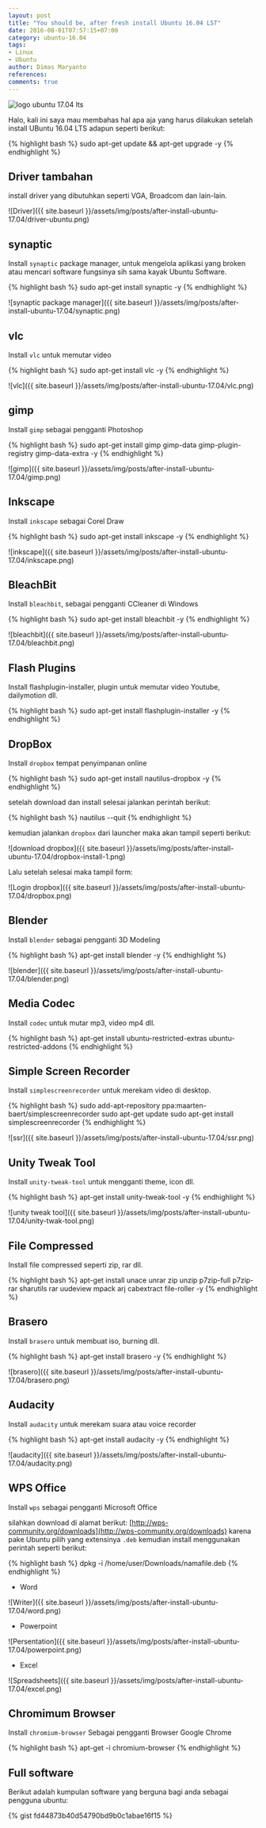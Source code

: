 ```yaml
---
layout: post
title: "You should be, after fresh install Ubuntu 16.04 LST"
date: 2016-08-01T07:57:15+07:00
category: ubuntu-16.04
tags:
- Linux
- Ubuntu 
author: Dimas Maryanto
references:
comments: true
---
```


![logo ubuntu 17.04 lts]({{site.baseurl}}/assets/img/posts/after-install-ubuntu-17.04/logo.png)

Halo, kali ini saya mau membahas hal apa aja yang harus dilakukan setelah install UBuntu 16.04 LTS adapun seperti berikut:

<!--more-->

{% highlight bash %}
sudo apt-get update && apt-get upgrade -y
{% endhighlight %}

## Driver tambahan

install driver yang dibutuhkan seperti VGA, Broadcom dan lain-lain.

![Driver]({{ site.baseurl }}/assets/img/posts/after-install-ubuntu-17.04/driver-ubuntu.png)

## synaptic

Install ```synaptic``` package manager, untuk mengelola aplikasi yang broken atau mencari software fungsinya sih sama kayak Ubuntu Software.

{% highlight bash %}
sudo apt-get install synaptic -y
{% endhighlight %}

![synaptic package manager]({{ site.baseurl }}/assets/img/posts/after-install-ubuntu-17.04/synaptic.png)

## vlc

Install ```vlc``` untuk memutar video

{% highlight bash %}
sudo apt-get install vlc -y
{% endhighlight %}

![vlc]({{ site.baseurl }}/assets/img/posts/after-install-ubuntu-17.04/vlc.png)

## gimp

Install ```gimp``` sebagai pengganti Photoshop

{% highlight bash %}
sudo apt-get install gimp gimp-data gimp-plugin-registry gimp-data-extra -y
{% endhighlight %}

![gimp]({{ site.baseurl }}/assets/img/posts/after-install-ubuntu-17.04/gimp.png)

## Inkscape

Install ```inkscape``` sebagai Corel Draw

{% highlight bash %}
sudo apt-get install inkscape -y
{% endhighlight %}

![inkscape]({{ site.baseurl }}/assets/img/posts/after-install-ubuntu-17.04/inkscape.png)

## BleachBit

Install ```bleachbit```, sebagai pengganti CCleaner di Windows

{% highlight bash %}
sudo apt-get install bleachbit -y
{% endhighlight %}

![bleachbit]({{ site.baseurl }}/assets/img/posts/after-install-ubuntu-17.04/bleachbit.png)

## Flash Plugins

Install flashplugin-installer, plugin untuk memutar video Youtube, dailymotion dll.

{% highlight bash %}
sudo apt-get install flashplugin-installer -y
{% endhighlight %}

## DropBox

Install ```dropbox``` tempat penyimpanan online

{% highlight bash %}
sudo apt-get install nautilus-dropbox -y
{% endhighlight %}

setelah download dan install selesai jalankan perintah berikut:

{% highlight bash %}
nautilus --quit
{% endhighlight %}

kemudian jalankan ```dropbox``` dari launcher maka akan tampil seperti berikut:

![download dropbox]({{ site.baseurl }}/assets/img/posts/after-install-ubuntu-17.04/dropbox-install-1.png)

Lalu setelah selesai maka tampil form:

![Login dropbox]({{ site.baseurl }}/assets/img/posts/after-install-ubuntu-17.04/dropbox.png)

## Blender

Install ```blender``` sebagai pengganti 3D Modeling

{% highlight bash %}
apt-get install blender -y
{% endhighlight %}

![blender]({{ site.baseurl }}/assets/img/posts/after-install-ubuntu-17.04/blender.png)

## Media Codec

Install ```codec``` untuk mutar mp3, video mp4 dll.

{% highlight bash %}
apt-get install ubuntu-restricted-extras ubuntu-restricted-addons
{% endhighlight %}

## Simple Screen Recorder

Install ```simplescreenrecorder``` untuk merekam video di desktop.

{% highlight bash %}
sudo add-apt-repository ppa:maarten-baert/simplescreenrecorder
sudo apt-get update
sudo apt-get install simplescreenrecorder
{% endhighlight %}

![ssr]({{ site.baseurl }}/assets/img/posts/after-install-ubuntu-17.04/ssr.png)

## Unity Tweak Tool

Install ```unity-tweak-tool``` untuk mengganti theme, icon dll.

{% highlight bash %}
apt-get install unity-tweak-tool -y
{% endhighlight %}

![unity tweak tool]({{ site.baseurl }}/assets/img/posts/after-install-ubuntu-17.04/unity-twak-tool.png)

## File Compressed

Install file compressed seperti zip, rar dll.

{% highlight bash %}
apt-get install unace unrar zip unzip
  p7zip-full p7zip-rar sharutils rar
  uudeview mpack arj cabextract file-roller -y
{% endhighlight %}

## Brasero

Install ```brasero``` untuk membuat iso, burning dll.

{% highlight bash %}
apt-get install brasero -y
{% endhighlight %}

![brasero]({{ site.baseurl }}/assets/img/posts/after-install-ubuntu-17.04/brasero.png)

## Audacity

Install ```audacity``` untuk merekam suara atau voice recorder

{% highlight bash %}
apt-get install audacity -y
{% endhighlight %}

![audacity]({{ site.baseurl }}/assets/img/posts/after-install-ubuntu-17.04/audacity.png)

## WPS Office

Install ```wps``` sebagai pengganti Microsoft Office

silahkan download di alamat berikut: [http://wps-community.org/downloads](http://wps-community.org/downloads) karena pake Ubuntu pilih yang extensinya ```.deb``` kemudian install menggunakan perintah seperti berikut:

{% highlight bash %}
dpkg -i /home/user/Downloads/namafile.deb
{% endhighlight %}

* Word

![Writer]({{ site.baseurl }}/assets/img/posts/after-install-ubuntu-17.04/word.png)

* Powerpoint

![Persentation]({{ site.baseurl }}/assets/img/posts/after-install-ubuntu-17.04/powerpoint.png)

* Excel

![Spreadsheets]({{ site.baseurl }}/assets/img/posts/after-install-ubuntu-17.04/excel.png)

## Chromimum Browser

Install ```chromium-browser``` Sebagai pengganti Browser Google Chrome

{% highlight bash %}
apt-get -i chromium-browser
{% endhighlight %}

## Full software

Berikut adalah kumpulan software yang berguna bagi anda sebagai pengguna ubuntu:

{% gist fd44873b40d54790bd9b0c1abae16f15 %}


